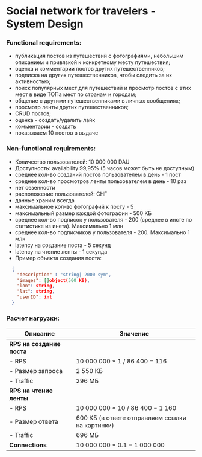 # Social network for travelers - System Design

### Functional requirements:

- публикация постов из путешествий с фотографиями, небольшим описанием и привязкой к конкретному месту путешествия;
- оценка и комментарии постов других путешественников;
- подписка на других путешественников, чтобы следить за их активностью;
- поиск популярных мест для путешествий и просмотр постов с этих мест в виде ТОПа мест по странам и городам;
- общение с другими путешественниками в личных сообщениях;
- просмотр ленты других путешественников;
- CRUD постов; 
- оценка - создать/удалить лайк
- комментарии - создать
- показываем 10 постов в выдаче



### Non-functional requirements:

- Количество пользователей: 10 000 000 DAU
- Доступность: availability 99,95% (5 часов может быть не доступным)
- среднее кол-во созданий постов пользователем в день - 1 пост
- среднее кол-во просмотров ленты пользователем в день - 10 раз
- нет сезенности
- расположение пользователей: СНГ
- данные храним всегда
- максимальное кол-во фотографий к посту - 5
- максимальный размер каждой фотографии -  500 KБ
- среднее кол-во подписок у пользователя - 200 (среднее в инсте по статистике из инета). Максимально 1 млн
- среднее кол-во подписчиков у пользователя - 200. Максимально 1 млн
- latency на создание поста - 5 секунд
- latency на чтение ленты - 1 секунда
- Пример объекта создания поста:
```json
  {
    "description" : "string| 2000 sym",
    "images": []object(500 KБ),
    "lon": string,
    "lat": string,
    "userID": int
  }
```

### Расчет нагрузки:

| **Описание**                  | **Значение**                        |
|-------------------------------|-------------------------------------|
| **RPS на создание поста**     |                                     |
| - RPS                         | 10 000 000 * 1 / 86 400 = 116       |
| - Размер запроса              | 2 550 КБ                            |
| - Traffic                     | 296 МБ                              |
| **RPS на чтение ленты**       |                                     |
| - RPS                         | 10 000 000 * 10 / 86 400 = 1 160    |
| - Размер ответа               | 600 КБ (в ответе отправляем ссылки на картинки) |
| - Traffic                     | 696 МБ                              |
| **Connections**               | 10 000 000 * 0.1 = 1 000 000        |
